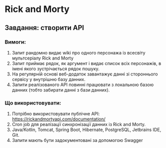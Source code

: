 # Rick and Morty

## Завдання: створити API

### Вимоги:
1. Запит рандомно видає wiki про одного персонажа із всесвіту мультсеріалу Rick and Morty
2. Запит приймає рядок, як аргумент і видає список всіх персонажів, в імені якого зустрічається рядок пошуку.
3. На регулярній основі веб-додаток завантажує данні зі стороннього сервісу у внутрішню базу данних.
4. Запити реалізованого API повинні працювати з локальною базою данних (тобто забирати данні з бази данних). 

### Що використовувати:
1. Потрібно використовувати публічне API: https://rickandmortyapi.com/documentation/
2. Cron job для реалізації синхронізації данних із Rick and Morty.
3. Java/Kotlin, Tomcat, Spring Boot, Hibernate, PostgreSQL, Jetbrains IDE, Git.
4. Запити мають бути задокументовані за допомогою Swagger
